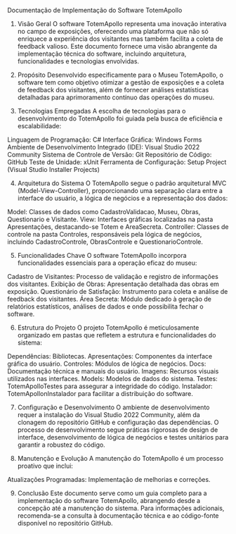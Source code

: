 Documentação de Implementação do Software TotemApollo

1. Visão Geral
O software TotemApollo representa uma inovação interativa no campo de exposições, oferecendo uma plataforma 
que não só enriquece a experiência dos visitantes mas também facilita a coleta de feedback valioso. 
Este documento fornece uma visão abrangente da implementação técnica do software, incluindo arquitetura, 
funcionalidades e tecnologias envolvidas.

2. Propósito
Desenvolvido especificamente para o Museu TotemApollo, o software tem como objetivo otimizar a gestão de exposições 
e a coleta de feedback dos visitantes, além de fornecer análises estatísticas detalhadas para aprimoramento contínuo 
das operações do museu.

3. Tecnologias Empregadas
A escolha de tecnologias para o desenvolvimento do TotemApollo foi guiada pela busca de eficiência e escalabilidade:

Linguagem de Programação: C#
Interface Gráfica: Windows Forms
Ambiente de Desenvolvimento Integrado (IDE): Visual Studio 2022 Community
Sistema de Controle de Versão: Git
Repositório de Código: GitHub
Teste de Unidade: xUnit
Ferramenta de Configuração: Setup Project (Visual Studio Installer Projects)

4. Arquitetura do Sistema
O TotemApollo segue o padrão arquitetural MVC (Model-View-Controller), proporcionando uma separação clara entre a 
interface do usuário, a lógica de negócios e a representação dos dados:

Model: Classes de dados como CadastroValidacao, Museu, Obras, Questionario e Visitante.
View: Interfaces gráficas localizadas na pasta Apresentações, destacando-se Totem e AreaSecreta.
Controller: Classes de controle na pasta Controles, responsáveis pela lógica de negócios, incluindo CadastroControle, 
ObrasControle e QuestionarioControle.

5. Funcionalidades Chave
O software TotemApollo incorpora funcionalidades essenciais para a operação eficaz do museu:

Cadastro de Visitantes: Processo de validação e registro de informações dos visitantes.
Exibição de Obras: Apresentação detalhada das obras em exposição.
Questionário de Satisfação: Instrumento para coleta e análise de feedback dos visitantes.
Área Secreta: Módulo dedicado à geração de relatórios estatísticos, análises de dados e onde possibilita fechar o software.

6. Estrutura do Projeto
O projeto TotemApollo é meticulosamente organizado em pastas que refletem a estrutura e funcionalidades do sistema:

Dependências: Bibliotecas.
Apresentações: Componentes da interface gráfica do usuário.
Controles: Módulos de lógica de negócios.
Docs: Documentação técnica e manuais do usuário.
Imagens: Recursos visuais utilizados nas interfaces.
Models: Modelos de dados do sistema.
Testes: TotemApolloTestes para assegurar a integridade do código.
Instalador: TotemApollonInstalador para facilitar a distribuição do software.

7. Configuração e Desenvolvimento
O ambiente de desenvolvimento requer a instalação do Visual Studio 2022 Community, além da clonagem 
do repositório GitHub e configuração das dependências. O processo de desenvolvimento segue práticas rigorosas de design de 
interface, desenvolvimento de lógica de negócios e testes unitários para garantir a robustez do código.

8. Manutenção e Evolução
A manutenção do TotemApollo é um processo proativo que inclui:

Atualizações Programadas: Implementação de melhorias e correções.

9. Conclusão
Este documento serve como um guia completo para a implementação do software TotemApollo, abrangendo desde a concepção até a 
manutenção do sistema. Para informações adicionais, recomenda-se a consulta à documentação técnica e ao código-fonte disponível 
no repositório GitHub.